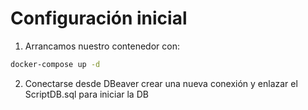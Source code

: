 # Configuración inicial

1. Arrancamos nuestro contenedor con:
```bash
docker-compose up -d
```

2. Conectarse desde DBeaver crear una nueva conexión y enlazar el ScriptDB.sql para iniciar la DB